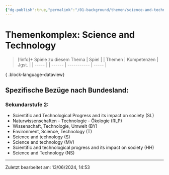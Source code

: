 ```yaml
---
{"dg-publish":true,"permalink":"/01-background/themen/science-and-technology/","tags":["topic"],"noteIcon":"1"}
---
```


# Themenkomplex: Science and Technology
>[!info]+ Spiele zu diesem Thema
> | Spiel |  | Themen | Kompetenzen | Jgst. |
> | ----- |  | ------ | ----------- | ----- |
> 
{ .block-language-dataview}
## Spezifische Bezüge nach Bundesland:
### Sekundarstufe 2:
* Scientific and Technological Progress and its impact on society (SL)
* Naturwissenschaften - Technologie - Ökologie (RLP)
* Wissenschaft, Technologie, Umwelt (BY)
* Environment, Science, Technology (T)
* Science and technology (S)
* Science and technology (MV)
* Scientific and technological progress and its impact on society (HH)
* Science and Technology (NS)
---
Zuletzt bearbeitet am: 13/06/2024, 14:53